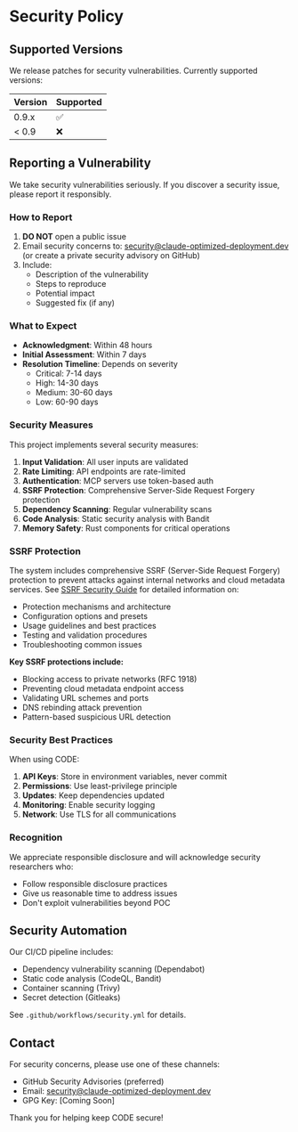 # Security Policy

## Supported Versions

We release patches for security vulnerabilities. Currently supported versions:

| Version | Supported          |
| ------- | ------------------ |
| 0.9.x   | :white_check_mark: |
| < 0.9   | :x:                |

## Reporting a Vulnerability

We take security vulnerabilities seriously. If you discover a security issue, please report it responsibly.

### How to Report

1. **DO NOT** open a public issue
2. Email security concerns to: security@claude-optimized-deployment.dev (or create a private security advisory on GitHub)
3. Include:
   - Description of the vulnerability
   - Steps to reproduce
   - Potential impact
   - Suggested fix (if any)

### What to Expect

- **Acknowledgment**: Within 48 hours
- **Initial Assessment**: Within 7 days
- **Resolution Timeline**: Depends on severity
  - Critical: 7-14 days
  - High: 14-30 days
  - Medium: 30-60 days
  - Low: 60-90 days

### Security Measures

This project implements several security measures:

1. **Input Validation**: All user inputs are validated
2. **Rate Limiting**: API endpoints are rate-limited
3. **Authentication**: MCP servers use token-based auth
4. **SSRF Protection**: Comprehensive Server-Side Request Forgery protection
5. **Dependency Scanning**: Regular vulnerability scans
6. **Code Analysis**: Static security analysis with Bandit
7. **Memory Safety**: Rust components for critical operations

### SSRF Protection

The system includes comprehensive SSRF (Server-Side Request Forgery) protection to prevent attacks against internal networks and cloud metadata services. See [SSRF Security Guide](docs/SSRF_SECURITY_GUIDE.md) for detailed information on:

- Protection mechanisms and architecture
- Configuration options and presets
- Usage guidelines and best practices
- Testing and validation procedures
- Troubleshooting common issues

**Key SSRF protections include:**
- Blocking access to private networks (RFC 1918)
- Preventing cloud metadata endpoint access
- Validating URL schemes and ports
- DNS rebinding attack prevention
- Pattern-based suspicious URL detection

### Security Best Practices

When using CODE:

1. **API Keys**: Store in environment variables, never commit
2. **Permissions**: Use least-privilege principle
3. **Updates**: Keep dependencies updated
4. **Monitoring**: Enable security logging
5. **Network**: Use TLS for all communications

### Recognition

We appreciate responsible disclosure and will acknowledge security researchers who:
- Follow responsible disclosure practices
- Give us reasonable time to address issues
- Don't exploit vulnerabilities beyond POC

## Security Automation

Our CI/CD pipeline includes:
- Dependency vulnerability scanning (Dependabot)
- Static code analysis (CodeQL, Bandit)
- Container scanning (Trivy)
- Secret detection (Gitleaks)

See `.github/workflows/security.yml` for details.

## Contact

For security concerns, please use one of these channels:
- GitHub Security Advisories (preferred)
- Email: security@claude-optimized-deployment.dev
- GPG Key: [Coming Soon]

Thank you for helping keep CODE secure!